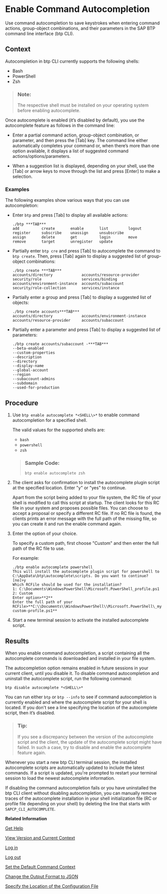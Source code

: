 <!-- loio46355fab22814944bedf449a6c953369 -->

# Enable Command Autocompletion

Use command autocompletion to save keystrokes when entering command actions, group-object combinations, and their parameters in the SAP BTP command line interface \(btp CLI\).



## Context

Autocompletion in btp CLI currently supports the following shells:

-   Bash
-   PowerShell
-   Zsh

> ### Note:  
> The respective shell must be installed on your operating system before enabling autocomplete.

Once autocomplete is enabled \(it’s disabled by default\), you use the autocomplete feature as follows in the command line:

-   Enter a partial command action, group-object combination, or parameter, and then press the [Tab\] key. The command line either automatically completes your command or, when there’s more than one option available, it displays a list of suggested command actions/options/parameters.

-   When a suggestion list is displayed, depending on your shell, use the [Tab\] or arrow keys to move through the list and press [Enter\] to make a selection.




### Examples

The following examples show various ways that you can use autocompletion:

-   Enter `btp` and press [Tab\] to display all available actions:

    ```nocode
    ./btp ***TAB***
    add          create       enable       list         logout       register     subscribe    unassign     unsubscribe
    assign       delete       get          login        move         remove       target       unregister   update 
    
    ```

-   Partially enter `btp cre` and press [Tab\] to autocomplete the command to `btp create`. Then, press [Tab\] again to display a suggested list of group-object combinations:

    ```nocode
    ./btp create ***TAB***
    accounts/directory             accounts/resource-provider     security/role                  services/binding
    accounts/environment-instance  accounts/subaccount            security/role-collection       services/instance
    
    ```

-   Partially enter a group and press [Tab\] to display a suggested list of objects:

    ```nocode
    ./btp create accounts***TAB***
    accounts/directory             accounts/environment-instance  accounts/resource-provider     accounts/subaccount
    ```

-   Partially enter a parameter and press [Tab\] to display a suggested list of parameters:

    ```nocode
    ./btp create accounts/subaccount -***TAB***
    --beta-enabled
    --custom-properties
    --description
    --directory
    --display-name
    --global-account
    --region
    --subaccount-admins
    --subdomain
    --used-for-production
    ```




<a name="loio46355fab22814944bedf449a6c953369__steps_mdz_lzw_xmb"/>

## Procedure

1.  Use `btp enable autocomplete *<SHELL\>*` to enable command autocompletion for a specified shell.

    The valid values for the supported shells are:

    -   `bash`
    -   `powershell`
    -   `zsh`

    > ### Sample Code:  
    > `btp enable autocomplete zsh`

2.  The client asks for confirmation to install the autocomplete plugin script at the specified location. Enter "y" or "yes" to continue.

    Apart from the script being added to your file system, the RC file of your shell is modified to call this script at startup. The client looks for this RC file in your system and proposes possible files. You can choose to accept a proposal or specify a different RC file. If no RC file is found, the clients prints an error message with the full path of the missing file, so you can create it and run the enable command again.

3.  Enter the option of your choice.

    To specify a custom path, first choose "Custom" and then enter the full path of the RC file to use.

    For example:

    ```nocode
    ./btp enable autocomplete powershell
    This will install the autocomplete plugin script for powershell to C:\AppData\btp\autocomplete\scripts. Do you want to continue? [no]>y
    Which RCFile should be used for the installation?
    1: C:\Documents\WindowsPowerShell\Microsoft.PowerShell_profile.ps1
    2: Custom
    Enter option>**2**
    Enter the full path of your RCFile>**C:\\Documents\\WindowsPowerShell\\Microsoft.PowerShell\_my-custom-profile.ps1**
    ```

4.  Start a new terminal session to activate the installed autocomplete script.




<a name="loio46355fab22814944bedf449a6c953369__result_l3y_pyw_xmb"/>

## Results

When you enable command autocompletion, a script containing all the autocomplete commands is downloaded and installed in your file system.

The autocompletion option remains enabled in future sessions in your current client, until you disable it. To disable command autocompletion and uninstall the autocomplete script, run the following command:

```
btp disable autocomplete *<SHELL\>*
```

You can run either `btp` or `btp --info` to see if command autocompletion is currently enabled and where the autocomplete script for your shell is located. If you don't see a line specifying the location of the autocomplete script, then it’s disabled.

> ### Tip:  
> If you see a discrepancy between the version of the autocomplete script and the client, the update of the autocomplete script might have failed. In such a case, try to disable and enable the autocomplete feature again.

Whenever you start a new btp CLI terminal session, the installed autocomplete scripts are automatically updated to include the latest commands. If a script is updated, you're prompted to restart your terminal session to load the newest autocomplete information.

If disabling the command autocompletion fails or you have uninstalled the btp CLI client without disabling autocompletion, you can manually remove traces of the autocomplete installation in your shell initialization file \(RC or profile file depending on your shell\) by deleting the line that starts with `SAPCP_CLI_AUTOCOMPLETE`.

**Related Information**  


[Get Help](Get_Help_f8fd1e5.md "Get help in the btp CLI with the --help option.")

[View Version and Current Context](View_Version_and_Current_Context_9c29222.md "To find out the current context you’re working in, run the command btp --info or simply btp.")

[Log in](Log_in_e241b30.md "Log in with the btp CLI is on global account level.")

[Log out](Log_out_9f1c87a.md "Logging out of the configured server removes all user-specific data from the configuration file.")

[Set the Default Command Context](Set_the_Default_Command_Context_720645a.md "Change the default context for all command calls to the global account, a directory, or a subaccount by using the btp target command.")

[Change the Output Format to JSON](Change_the_Output_Format_to_JSON_dcb85b7.md "Use the --format json option to change the output format of a command to JSON.")

[Specify the Location of the Configuration File](Specify_the_Location_of_the_Configuration_File_e57288d.md "You can change the location of the configuration file by using the --config option.")


